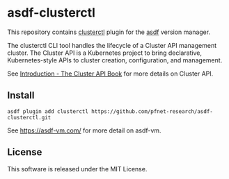 # asdf-clusterctl

This repository contains [clusterctl](https://github.com/kubernetes-sigs/cluster-api) plugin for the [asdf](https://github.com/asdf-vm/asdf) version manager.

The clusterctl CLI tool handles the lifecycle of a Cluster API management cluster. The Cluster API is a Kubernetes project to bring declarative, Kubernetes-style APIs to cluster creation, configuration, and management.

See [Introduction \- The Cluster API Book](https://cluster-api.sigs.k8s.io/) for more details on Cluster API.

## Install

```
asdf plugin add clusterctl https://github.com/pfnet-research/asdf-clusterctl.git
```

See https://asdf-vm.com/ for more detail on asdf-vm.

## License

This software is released under the MIT License.
